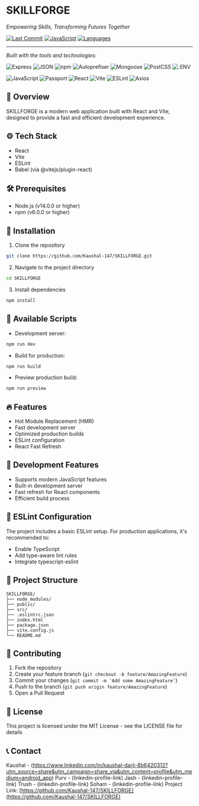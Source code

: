 # **SKILLFORGE**

*Empowering Skills, Transforming Futures Together*

[![Last Commit](https://img.shields.io/badge/last%20commit-last%20monday-lightgrey?style=flat&logo=git)](https://shields.io)
[![JavaScript](https://img.shields.io/badge/javascript-65.9%25-blue?style=flat&logo=javascript)](https://shields.io)
[![Languages](https://img.shields.io/badge/languages-3-blue)](https://shields.io)

---

*Built with the tools and technologies:*

![Express](https://img.shields.io/badge/Express-black?style=flat&logo=express)
![JSON](https://img.shields.io/badge/JSON-black?style=flat&logo=json)
![npm](https://img.shields.io/badge/npm-CB3837?style=flat&logo=npm&logoColor=white)
![Autoprefixer](https://img.shields.io/badge/Autoprefixer-DD3735?style=flat&logo=autoprefixer&logoColor=white)
![Mongoose](https://img.shields.io/badge/Mongoose-880000?style=flat&logo=mongoose&logoColor=white)
![PostCSS](https://img.shields.io/badge/PostCSS-DD3A0A?style=flat&logo=postcss&logoColor=white)
![.ENV](https://img.shields.io/badge/.ENV-yellow?style=flat)

![JavaScript](https://img.shields.io/badge/JavaScript-F7DF1E?style=flat&logo=javascript&logoColor=black)
![Passport](https://img.shields.io/badge/Passport-34D058?style=flat&logo=passport)
![React](https://img.shields.io/badge/React-61DAFB?style=flat&logo=react&logoColor=black)
![Vite](https://img.shields.io/badge/Vite-646CFF?style=flat&logo=vite&logoColor=white)
![ESLint](https://img.shields.io/badge/ESLint-4B32C3?style=flat&logo=eslint&logoColor=white)
![Axios](https://img.shields.io/badge/Axios-5A29E4?style=flat&logo=axios&logoColor=white)


## 🚀 Overview
SKILLFORGE is a modern web application built with React and Vite, designed to provide a fast and efficient development experience.

## ⚙️ Tech Stack
- React
- Vite
- ESLint
- Babel (via @vitejs/plugin-react)

## 🛠️ Prerequisites
- Node.js (v14.0.0 or higher)
- npm (v6.0.0 or higher)

## 🔧 Installation

1. Clone the repository
```bash
git clone https://github.com/Kaushal-147/SKILLFORGE.git
```

2. Navigate to the project directory
```bash
cd SKILLFORGE
```

3. Install dependencies
```bash
npm install
```

## 📜 Available Scripts

- Development server:
```bash
npm run dev
```

- Build for production:
```bash
npm run build
```

- Preview production build:
```bash
npm run preview
```

## 🔥 Features
- Hot Module Replacement (HMR)
- Fast development server
- Optimized production builds
- ESLint configuration
- React Fast Refresh

## 🔌 Development Features
- Supports modern JavaScript features
- Built-in development server
- Fast refresh for React components
- Efficient build process

## 📝 ESLint Configuration
The project includes a basic ESLint setup. For production applications, it's recommended to:
- Enable TypeScript
- Add type-aware lint rules
- Integrate typescript-eslint

## 🔨 Project Structure
```
SKILLFORGE/
├── node_modules/
├── public/
├── src/
├── .eslintrc.json
├── index.html
├── package.json
├── vite.config.js
└── README.md
```

## 🤝 Contributing
1. Fork the repository
2. Create your feature branch (`git checkout -b feature/AmazingFeature`)
3. Commit your changes (`git commit -m 'Add some AmazingFeature'`)
4. Push to the branch (`git push origin feature/AmazingFeature`)
5. Open a Pull Request

## 📄 License
This project is licensed under the MIT License - see the LICENSE file for details

## 📞 Contact
Kaushal - (https://www.linkedin.com/in/kaushal-darji-8b6420312?utm_source=share&utm_campaign=share_via&utm_content=profile&utm_medium=android_app)
Purv - (linkedin-profile-link)
Jash - (linkedin-profile-link)
Trush - (linkedin-profile-link)
Soham - (linkedin-profile-link)
Project Link: [https://github.com/Kaushal-147/SKILLFORGE](https://github.com/Kaushal-147/SKILLFORGE)
